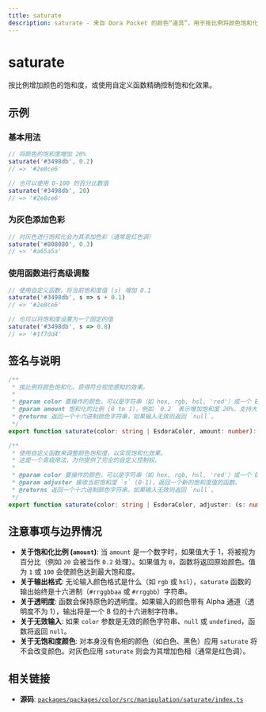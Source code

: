```yaml
---
title: saturate
description: saturate - 来自 Dora Pocket 的颜色“道具”，用于按比例将颜色饱和化以获得符合视觉感知的效果。
---
```


# saturate

<!-- 1. 简介：一句话核心功能描述 -->

按比例增加颜色的饱和度，或使用自定义函数精确控制饱和化效果。

<!-- 2. 示例：由核心功能和从测试用例中提炼的场景组成 -->

## 示例

### 基本用法

```typescript
// 将颜色的饱和度增加 20%
saturate('#3498db', 0.2)
// => '#2e8ce6'

// 也可以使用 0-100 的百分比数值
saturate('#3498db', 20)
// => '#2e8ce6'
```

### 为灰色添加色彩

```typescript
// 对灰色进行饱和化会为其添加色彩（通常是红色调）
saturate('#808080', 0.3)
// => '#a65a5a'
```

### 使用函数进行高级调整

```typescript
// 使用自定义函数，将当前饱和度值 (s) 增加 0.1
saturate('#3498db', s => s + 0.1)
// => '#2e8ce6'

// 也可以将饱和度设置为一个固定的值
saturate('#3498db', s => 0.8)
// => '#1f7dd4'
```

<!-- 3. 签名与说明：合并了签名、参数、返回值的唯一技术核心 -->

## 签名与说明

```typescript
/**
 * 按比例将颜色饱和化，获得符合视觉感知的效果。
 *
 * @param color 要操作的颜色，可以是字符串（如 hex, rgb, hsl, 'red'）或一个 EsdoraColor 对象。
 * @param amount 饱和化的比例 (0 to 1)。例如 `0.2` 表示增加饱和度 20%。支持大于 1 的百分比值（如 `20` 表示 20%）。
 * @returns 返回一个十六进制颜色字符串，如果输入无效则返回 `null`。
 */
export function saturate(color: string | EsdoraColor, amount: number): string | null

/**
 * 使用自定义函数来调整颜色饱和度，以实现饱和化效果。
 * 这是一个高级用法，为你提供了完全的自定义控制权。
 *
 * @param color 要操作的颜色，可以是字符串（如 hex, rgb, hsl, 'red'）或一个 EsdoraColor 对象。
 * @param adjuster 接收当前饱和度 `s` (0-1)，返回一个新的饱和度值的函数。
 * @returns 返回一个十六进制颜色字符串，如果输入无效则返回 `null`。
 */
export function saturate(color: string | EsdoraColor, adjuster: (s: number) => number): string | null
```

<!-- 4. 注意事项与边界情况：建立用户信任 -->

## 注意事项与边界情况

- **关于饱和化比例 (`amount`)**: 当 `amount` 是一个数字时，如果值大于 1，将被视为百分比（例如 `20` 会被当作 `0.2` 处理）。如果值为 `0`，函数将返回原始颜色。值为 `1` 或 `100` 会使颜色达到最大饱和度。
- **关于输出格式**: 无论输入颜色格式是什么（如 `rgb` 或 `hsl`），`saturate` 函数的输出始终是十六进制（`#rrggbbaa` 或 `#rrggbb`）字符串。
- **关于透明度**: 函数会保持原色的透明度。如果输入的颜色带有 Alpha 通道（透明度不为 1），输出将是一个 8 位的十六进制字符串。
- **关于无效输入**: 如果 `color` 参数是无效的颜色字符串、`null` 或 `undefined`，函数将返回 `null`。
- **关于无饱和度颜色**: 对本身没有色相的颜色（如白色、黑色）应用 `saturate` 将不会改变颜色。对灰色应用 `saturate` 则会为其增加色相（通常是红色调）。

<!-- 5. 相关链接：提供相关函数及源码的链接 -->

## 相关链接

- **源码**: [`packages/packages/color/src/manipulation/saturate/index.ts`](https://github.com/esdora-js/esdora/blob/main/packages/packages/color/src/manipulation/saturate/index.ts)
